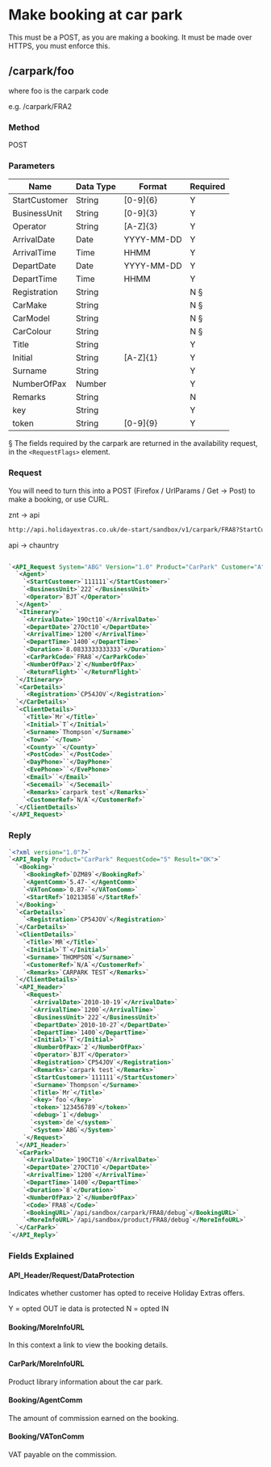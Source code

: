# Make booking at car park

This must be a POST, as you are making a booking. It must be made over HTTPS, you must enforce this.

## /carpark/foo

where foo is the carpark code

e.g. /carpark/FRA2

### Method

POST




### Parameters

 | Name          | Data Type | Format     | Required | 
 | ----          | --------- | ------     | -------- | 
 | StartCustomer | String    | [0-9]{6}   | Y        | 
 | BusinessUnit  | String    | [0-9]{3}   | Y        | 
 | Operator      | String    | [A-Z]{3}   | Y        | 
 | ArrivalDate   | Date      | YYYY-MM-DD | Y        | 
 | ArrivalTime   | Time      | HHMM       | Y        | 
 | DepartDate    | Date      | YYYY-MM-DD | Y        | 
 | DepartTime    | Time      | HHMM       | Y        | 
 | Registration  | String    |            | N §     | 
 | CarMake       | String    |            | N §     | 
 | CarModel      | String    |            | N §     | 
 | CarColour     | String    |            | N §     | 
 | Title         | String    |            | Y        | 
 | Initial       | String    | [A-Z]{1}   | Y        | 
 | Surname       | String    |            | Y        | 
 | NumberOfPax   | Number    |            | Y        | 
 | Remarks       | String    |            | N        | 
 | key           | String    |            | Y        | 
 | token         | String    | [0-9]{9}   | Y        | 

§ The fields required by the carpark are returned in the availability request, in the `<RequestFlags>` element.










### Request


You will need to turn this into a POST (Firefox / UrlParams / Get -> Post) to make a booking, or use CURL.

znt -> api
```html
http://api.holidayextras.co.uk/de-start/sandbox/v1/carpark/FRA8?StartCustomer=111111&ArrivalDate=2010-10-19&ArrivalTime=1200&DepartDate=2010-10-27&DepartTime=1400&Initial=T&Operator=BJT&NumberOfPax=2&BusinessUnit=222&Registration=CP54JOV&Surname=Thompson&Title=Mr&key=foo&token=123456789
```



api -> chauntry
```xml

`<API_Request System="ABG" Version="1.0" Product="CarPark" Customer="A" RequestCode="5" Session="123456789">`
  `<Agent>`
    `<StartCustomer>`111111`</StartCustomer>`
    `<BusinessUnit>`222`</BusinessUnit>`
    `<Operator>`BJT`</Operator>`
  `</Agent>`
  `<Itinerary>`
    `<ArrivalDate>`19Oct10`</ArrivalDate>`
    `<DepartDate>`27Oct10`</DepartDate>`
    `<ArrivalTime>`1200`</ArrivalTime>`
    `<DepartTime>`1400`</DepartTime>`
    `<Duration>`8.0833333333333`</Duration>`
    `<CarParkCode>`FRA8`</CarParkCode>`
    `<NumberOfPax>`2`</NumberOfPax>`
    `<ReturnFlight>``</ReturnFlight>`
  `</Itinerary>`
  `<CarDetails>`
    `<Registration>`CP54JOV`</Registration>`
  `</CarDetails>`
  `<ClientDetails>`
    `<Title>`Mr`</Title>`
    `<Initial>`T`</Initial>`
    `<Surname>`Thompson`</Surname>`
    `<Town>``</Town>`
    `<County>``</County>`
    `<PostCode>``</PostCode>`
    `<DayPhone>``</DayPhone>`
    `<EvePhone>``</EvePhone>`
    `<Email>``</Email>`
    `<Secemail>``</Secemail>`
    `<Remarks>`carpark test`</Remarks>`
    `<CustomerRef>`N/A`</CustomerRef>`
  `</ClientDetails>`
`</API_Request>`


```









### Reply

```xml
`<?xml version="1.0"?>`
`<API_Reply Product="CarPark" RequestCode="5" Result="OK">`
  `<Booking>`
    `<BookingRef>`DZM89`</BookingRef>`
    `<AgentComm>`5.47-`</AgentComm>`
    `<VATonComm>`0.87-`</VATonComm>`
    `<StartRef>`10213858`</StartRef>`
  `</Booking>`
  `<CarDetails>`
    `<Registration>`CP54JOV`</Registration>`
  `</CarDetails>`
  `<ClientDetails>`
    `<Title>`MR`</Title>`
    `<Initial>`T`</Initial>`
    `<Surname>`THOMPSON`</Surname>`
    `<CustomerRef>`N/A`</CustomerRef>`
    `<Remarks>`CARPARK TEST`</Remarks>`
  `</ClientDetails>`
  `<API_Header>`
    `<Request>`
      `<ArrivalDate>`2010-10-19`</ArrivalDate>`
      `<ArrivalTime>`1200`</ArrivalTime>`
      `<BusinessUnit>`222`</BusinessUnit>`
      `<DepartDate>`2010-10-27`</DepartDate>`
      `<DepartTime>`1400`</DepartTime>`
      `<Initial>`T`</Initial>`
      `<NumberOfPax>`2`</NumberOfPax>`
      `<Operator>`BJT`</Operator>`
      `<Registration>`CP54JOV`</Registration>`
      `<Remarks>`carpark test`</Remarks>`
      `<StartCustomer>`111111`</StartCustomer>`
      `<Surname>`Thompson`</Surname>`
      `<Title>`Mr`</Title>`
      `<key>`foo`</key>`
      `<token>`123456789`</token>`
      `<debug>`1`</debug>`
      `<system>`de`</system>`
      `<System>`ABG`</System>`
    `</Request>`
  `</API_Header>`
  `<CarPark>`
    `<ArrivalDate>`19OCT10`</ArrivalDate>`
    `<DepartDate>`27OCT10`</DepartDate>`
    `<ArrivalTime>`1200`</ArrivalTime>`
    `<DepartTime>`1400`</DepartTime>`
    `<Duration>`8`</Duration>`
    `<NumberOfPax>`2`</NumberOfPax>`
    `<Code>`FRA8`</Code>`
    `<BookingURL>`/api/sandbox/carpark/FRA8/debug`</BookingURL>`
    `<MoreInfoURL>`/api/sandbox/product/FRA8/debug`</MoreInfoURL>`
  `</CarPark>`
`</API_Reply>`


```



### Fields Explained

#### API_Header/Request/DataProtection

Indicates whether customer has opted to receive Holiday Extras offers.

Y = opted OUT ie data is protected
N = opted IN

#### Booking/MoreInfoURL

In this context a link to view the booking details.

#### CarPark/MoreInfoURL

Product library information about the car park.

#### Booking/AgentComm

The amount of commission earned on the booking.

#### Booking/VATonComm

VAT payable on the commission.


